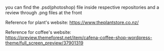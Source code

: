 you can find the .psd(photoshop) file inside respective repositories and a review through .png files at the front

Reference for plant's website: https://www.theplantstore.co.nz/

Reference for coffee's website: https://preview.themeforest.net/item/cafena-coffee-shop-wordpress-theme/full_screen_preview/37901319
